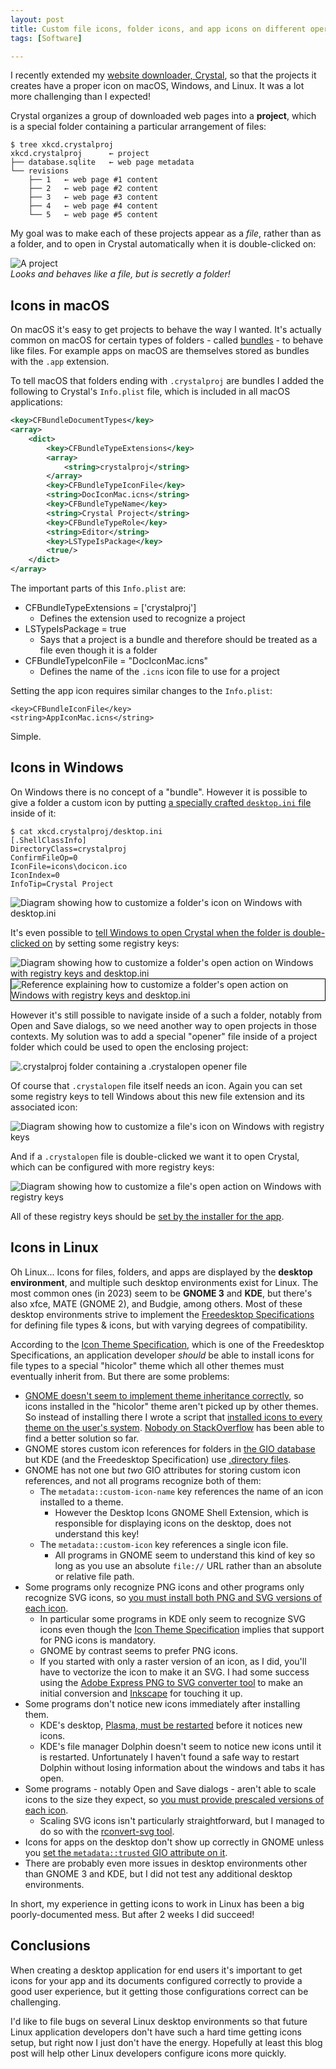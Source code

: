 ```yaml
---
layout: post
title: Custom file icons, folder icons, and app icons on different operating systems
tags: [Software]

---
```


I recently extended my [website downloader, Crystal], so that the projects it creates have a proper icon on macOS, Windows, and Linux. It was a lot more challenging than I expected!

Crystal organizes a group of downloaded web pages into a **project**, which is a special folder containing a particular arrangement of files:

```
$ tree xkcd.crystalproj
xkcd.crystalproj      ← project
├── database.sqlite   ← web page metadata
└── revisions
    ├── 1   ← web page #1 content
    ├── 2   ← web page #2 content
    ├── 3   ← web page #3 content
    ├── 4   ← web page #4 content
    └── 5   ← web page #5 content
```

My goal was to make each of these projects appear as a *file*, rather than as a folder, and to open in Crystal automatically when it is double-clicked on:

![A project](/assets/2023/custom-file-icons-and-folder-icons/crystalproj.png)<br/>
*Looks and behaves like a file, but is secretly a folder!*


## Icons in macOS

On macOS it's easy to get projects to behave the way I wanted. It's actually common on macOS for certain types of folders - called [bundles] - to behave like files. For example apps on macOS are themselves stored as bundles with the `.app` extension.

To tell macOS that folders ending with `.crystalproj` are bundles I added the following to Crystal's `Info.plist` file, which is included in all macOS applications:

```xml
<key>CFBundleDocumentTypes</key>
<array>
    <dict>
        <key>CFBundleTypeExtensions</key>
        <array>
            <string>crystalproj</string>
        </array>
        <key>CFBundleTypeIconFile</key>
        <string>DocIconMac.icns</string>
        <key>CFBundleTypeName</key>
        <string>Crystal Project</string>
        <key>CFBundleTypeRole</key>
        <string>Editor</string>
        <key>LSTypeIsPackage</key>
        <true/>
    </dict>
</array>
```

The important parts of this `Info.plist` are:

* CFBundleTypeExtensions = ['crystalproj']
    * Defines the extension used to recognize a project
* LSTypeIsPackage = true
    * Says that a project is a bundle and therefore should be treated as a file even though it is a folder
* CFBundleTypeIconFile = "DocIconMac.icns"
    * Defines the name of the `.icns` icon file to use for a project

Setting the app icon requires similar changes to the `Info.plist`:

```
<key>CFBundleIconFile</key>
<string>AppIconMac.icns</string>
```

Simple.

## Icons in Windows

On Windows there is no concept of a "bundle". However it is possible to give a folder a custom icon by putting [a specially crafted `desktop.ini` file](https://learn.microsoft.com/en-us/windows/win32/shell/how-to-customize-folders-with-desktop-ini) inside of it:

```console
$ cat xkcd.crystalproj/desktop.ini
[.ShellClassInfo]
DirectoryClass=crystalproj
ConfirmFileOp=0
IconFile=icons\docicon.ico
IconIndex=0
InfoTip=Crystal Project
```

<img alt="Diagram showing how to customize a folder's icon on Windows with desktop.ini" src="/assets/2023/custom-file-icons-and-folder-icons/windows-customize-folder-icon.png" style="max-width: 100%" />

It's even possible to [tell Windows to open Crystal when the folder is double-clicked on](https://learn.microsoft.com/en-us/windows/win32/shell/context-menu-handlers#implementing-custom-verbs-for-folders-through-desktopini) by setting some registry keys:

<img alt="Diagram showing how to customize a folder's open action on Windows with registry keys and desktop.ini" src="/assets/2023/custom-file-icons-and-folder-icons/windows-customize-folder-open.png" style="max-width: 100%" />

<img alt="Reference explaining how to customize a folder's open action on Windows with registry keys and desktop.ini" src="/assets/2023/custom-file-icons-and-folder-icons/windows-customize-folder-open-reference.png" style="max-width: 100%; border: .5px solid black;" />

However it's still possible to navigate inside of a such a folder, notably from Open and Save dialogs, so we need another way to open projects in those contexts. My solution was to add a special "opener" file inside of a project folder which could be used to open the enclosing project:

<img alt=".crystalproj folder containing a .crystalopen opener file" src="/assets/2023/custom-file-icons-and-folder-icons/crystalproj-contents.png" style="max-width: 488px" />

Of course that `.crystalopen` file itself needs an icon. Again you can set some registry keys to tell Windows about this new file extension and its associated icon:

<img alt="Diagram showing how to customize a file's icon on Windows with registry keys" src="/assets/2023/custom-file-icons-and-folder-icons/windows-customize-file-icon.png" style="max-width: 100%" />

And if a `.crystalopen` file is double-clicked we want it to open Crystal, which can be configured with more registry keys:

<img alt="Diagram showing how to customize a file's open action on Windows with registry keys" src="/assets/2023/custom-file-icons-and-folder-icons/windows-customize-file-open.png" style="max-width: 100%" />

All of these registry keys should be [set by the installer for the app](https://github.com/davidfstr/Crystal-Web-Archiver/blob/147adc7bea1fa8d278258e75be3e51fd26892bfa/setup/win-installer.iss#L13-L54). 

## Icons in Linux

Oh Linux... Icons for files, folders, and apps are displayed by the **desktop environment**, and multiple such desktop environments exist for Linux. The most common ones (in 2023) seem to be **GNOME 3** and **KDE**, but there's also xfce, MATE (GNOME 2), and Budgie, among others. Most of these desktop environments strive to implement the [Freedesktop Specifications](https://specifications.freedesktop.org/) for defining file types & icons, but with varying degrees of compatibility.

According to the [Icon Theme Specification], which is one of the Freedesktop Specifications, an application developer *should* be able to install icons for file types to <!-- known locations in --> a special "hicolor" theme which all other themes must eventually inherit from. But there are some problems:

* [GNOME doesn't seem to implement theme inheritance correctly](https://askubuntu.com/questions/52138/how-do-i-change-the-icon-for-a-particular-file-type/752316#752316), so icons installed in the "hicolor" theme aren't picked up by other themes. So instead of installing there I wrote a script that [installed icons to every theme on the user's system](https://github.com/davidfstr/Crystal-Web-Archiver/blob/147adc7bea1fa8d278258e75be3e51fd26892bfa/src/crystal/install.py#L107-L230). [Nobody on StackOverflow](https://askubuntu.com/questions/1486524/how-to-set-the-icon-for-a-file-extension-in-a-portable-way-without-sudo) has been able to find a better solution so far.
* GNOME stores custom icon references for folders in [the GIO database](https://askubuntu.com/a/1235178/1724736) but KDE (and the Freedesktop Specification) use [.directory files](https://specifications.freedesktop.org/desktop-entry-spec/desktop-entry-spec-latest.html).
* GNOME has not one but *two* GIO attributes for storing custom icon references, and not all programs recognize both of them:
    * The `metadata::custom-icon-name` key references the name of an icon installed to a theme.
        * However the Desktop Icons GNOME Shell Extension, which is responsible for displaying icons on the desktop, does not understand this key!
    * The `metadata::custom-icon` key references a single icon file.
        * All programs in GNOME seem to understand this kind of key so long as you use an absolute `file://` URL rather than an absolute or relative file path.
* Some programs only recognize PNG icons and other programs only recognize SVG icons, so [you must install both PNG and SVG versions of each icon](https://github.com/davidfstr/Crystal-Web-Archiver/blob/147adc7bea1fa8d278258e75be3e51fd26892bfa/src/crystal/install.py#L144-L151).
    * In particular some programs in KDE only seem to recognize SVG icons even though the [Icon Theme Specification] implies that support for PNG icons is mandatory.
    * GNOME by contrast seems to prefer PNG icons.
    * If you started with only a raster version of an icon, as I did, you'll have to vectorize the icon to make it an SVG. I had some success using the [Adobe Express PNG to SVG converter tool](https://github.com/davidfstr/Crystal-Web-Archiver/blob/147adc7bea1fa8d278258e75be3e51fd26892bfa/src/crystal/resources/application-vnd.crystal.opener.svg-README.txt#L4-L11) to make an initial conversion and [Inkscape](https://inkscape.org/) for touching it up.
* Some programs don't notice new icons immediately after installing them.
    * KDE's desktop, [Plasma, must be restarted](https://github.com/davidfstr/Crystal-Web-Archiver/blob/147adc7bea1fa8d278258e75be3e51fd26892bfa/src/crystal/install.py#L232-L261) before it notices new icons.
    * KDE's file manager Dolphin doesn't seem to notice new icons until it is restarted. Unfortunately I haven't found a safe way to restart Dolphin without losing information about the windows and tabs it has open.
* Some programs - notably Open and Save dialogs - aren't able to scale icons to the size they expect, so [you must provide prescaled versions of each icon](https://github.com/davidfstr/Crystal-Web-Archiver/blob/147adc7bea1fa8d278258e75be3e51fd26892bfa/src/crystal/install.py#L264-L288).
    * Scaling SVG icons isn't particularly straightforward, but I managed to do so with the [rconvert-svg tool](https://github.com/davidfstr/Crystal-Web-Archiver/blob/147adc7bea1fa8d278258e75be3e51fd26892bfa/src/crystal/resources/application-vnd.crystal.opener.svg-README.txt#L17).
* Icons for apps on the desktop don't show up correctly in GNOME unless you [set the `metadata::trusted` GIO attribute on it](https://github.com/davidfstr/Crystal-Web-Archiver/blob/147adc7bea1fa8d278258e75be3e51fd26892bfa/src/crystal/install.py#L84-L97).
* There are probably even more issues in desktop environments other than GNOME 3 and KDE, but I did not test any additional desktop environments.

In short, my experience in getting icons to work in Linux has been a big poorly-documented mess. But after 2 weeks I did succeed!

## Conclusions

When creating a desktop application for end users it's important to get icons for your app and its documents configured correctly to provide a good user experience, but it getting those configurations correct can be challenging.

I'd like to file bugs on several Linux desktop environments so that future Linux application developers don't have such a hard time getting icons setup, but right now I just don't have the energy. Hopefully at least this blog post will help other Linux developers configure icons more quickly.

[website downloader, Crystal]: /projects/crystal-web-archiver/
[bundles]: https://en.wikipedia.org/wiki/Bundle_(macOS)
[Icon Theme Specification]: https://specifications.freedesktop.org/icon-theme-spec/icon-theme-spec-latest.html
